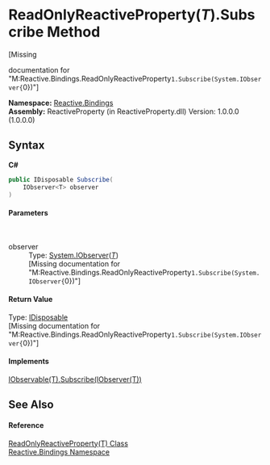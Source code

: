 # ReadOnlyReactiveProperty(*T*).Subscribe Method 
 

\[Missing <summary> documentation for "M:Reactive.Bindings.ReadOnlyReactiveProperty`1.Subscribe(System.IObserver{`0})"\]

**Namespace:**&nbsp;<a href="c3971206-685a-088e-bb60-d89f59135b99">Reactive.Bindings</a><br />**Assembly:**&nbsp;ReactiveProperty (in ReactiveProperty.dll) Version: 1.0.0.0 (1.0.0.0)

## Syntax

**C#**<br />
``` C#
public IDisposable Subscribe(
	IObserver<T> observer
)
```


#### Parameters
&nbsp;<dl><dt>observer</dt><dd>Type: <a href="http://msdn2.microsoft.com/en-us/library/dd783449" target="_blank">System.IObserver</a>(<a href="72f799d7-5de2-4cd4-695d-063837bc7d63">*T*</a>)<br />\[Missing <param name="observer"/> documentation for "M:Reactive.Bindings.ReadOnlyReactiveProperty`1.Subscribe(System.IObserver{`0})"\]</dd></dl>

#### Return Value
Type: <a href="http://msdn2.microsoft.com/en-us/library/aax125c9" target="_blank">IDisposable</a><br />\[Missing <returns> documentation for "M:Reactive.Bindings.ReadOnlyReactiveProperty`1.Subscribe(System.IObserver{`0})"\]

#### Implements
<a href="http://msdn2.microsoft.com/en-us/library/dd782981" target="_blank">IObservable(T).Subscribe(IObserver(T))</a><br />

## See Also


#### Reference
<a href="72f799d7-5de2-4cd4-695d-063837bc7d63">ReadOnlyReactiveProperty(T) Class</a><br /><a href="c3971206-685a-088e-bb60-d89f59135b99">Reactive.Bindings Namespace</a><br />
